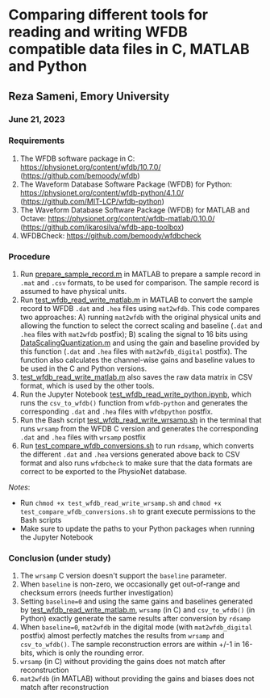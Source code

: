# Comparing different tools for reading and writing WFDB compatible data files in C, MATLAB and Python
## Reza Sameni, Emory University
### June 21, 2023

### Requirements
1. The WFDB software package in C: https://physionet.org/content/wfdb/10.7.0/ (https://github.com/bemoody/wfdb)
2. The Waveform Database Software Package (WFDB) for Python: https://physionet.org/content/wfdb-python/4.1.0/ (https://github.com/MIT-LCP/wfdb-python)
3. The Waveform Database Software Package (WFDB) for MATLAB and Octave: https://physionet.org/content/wfdb-matlab/0.10.0/ (https://github.com/ikarosilva/wfdb-app-toolbox)
4. WFDBCheck: https://github.com/bemoody/wfdbcheck

### Procedure
1. Run [prepare_sample_record.m](prepare_sample_record.m) in MATLAB to prepare a sample record in `.mat` and `.csv` formats, to be used for comparison. The sample record is assumed to have physical units.
1. Run [test_wfdb_read_write_matlab.m](test_wfdb_read_write_matlab.m) in MATLAB to convert the sample record to WFDB `.dat` and `.hea` files using `mat2wfdb`. This code compares two approaches: A) running `mat2wfdb` with the original physical units and allowing the function to select the correct scaling and baseline (`.dat` and `.hea` files with `mat2wfdb` postfix); B) scaling the signal to 16 bits using [DataScalingQuantization.m](DataScalingQuantization.m) and using the gain and baseline provided by this function (`.dat` and `.hea` files with `mat2wfdb_digital` postfix). The function also calculates the channel-wise gains and baseline values to be used in the C and Python versions.
2. [test_wfdb_read_write_matlab.m](test_wfdb_read_write_matlab.m) also saves the raw data matrix in CSV format, which is used by the other tools. 
3. Run the Jupyter Notebook [test_wfdb_read_write_python.ipynb](test_wfdb_read_write_python.ipynb), which runs the `csv_to_wfdb()` function from `wfdb-python` and generates the corresponding `.dat` and `.hea` files with `wfdbpython` postfix. 
4. Run the Bash script [test_wfdb_read_write_wrsamp.sh](test_wfdb_read_write_wrsamp.sh) in the terminal that runs `wrsamp` from the WFDB C version and generates the corresponding `.dat` and `.hea` files with `wrsamp` postfix
5. Run [test_compare_wfdb_conversions.sh](test_compare_wfdb_conversions.sh) to run `rdsamp`, which converts the different `.dat` and `.hea` versions generated above back to CSV format and also runs `wfdbcheck` to make sure that the data formats are correct to be exported to the PhysioNet database.

*Notes*:
- Run `chmod +x test_wfdb_read_write_wrsamp.sh` and `chmod +x test_compare_wfdb_conversions.sh` to grant execute permissions to the Bash scripts
- Make sure to update the paths to your Python packages when running the Jupyter Notebook


### Conclusion (under study)
1. The `wrsamp` C version doesn't support the `baseline` parameter.
2. When `baseline` is non-zero, we occasionally get out-of-range and checksum errors (needs further investigation)
3. Setting `baseline=0` and using the same gains and baselines generated by [test_wfdb_read_write_matlab.m](test_wfdb_read_write_matlab.m), `wrsamp` (in C) and `csv_to_wfdb()` (in Python) exactly generate the same results after conversion by `rdsamp`
4. When `baseline=0`, `mat2wfdb` in the digital mode (with `mat2wfdb_digital` postfix) almost perfectly matches the results from `wrsamp` and `csv_to_wfdb()`. The sample reconstruction errors are within +/-1 in 16-bits, which is only the rounding error.
5. `wrsamp` (in C) without providing the gains does not match after reconstruction
6. `mat2wfdb` (in MATLAB) without providing the gains and biases does not match after reconstruction
